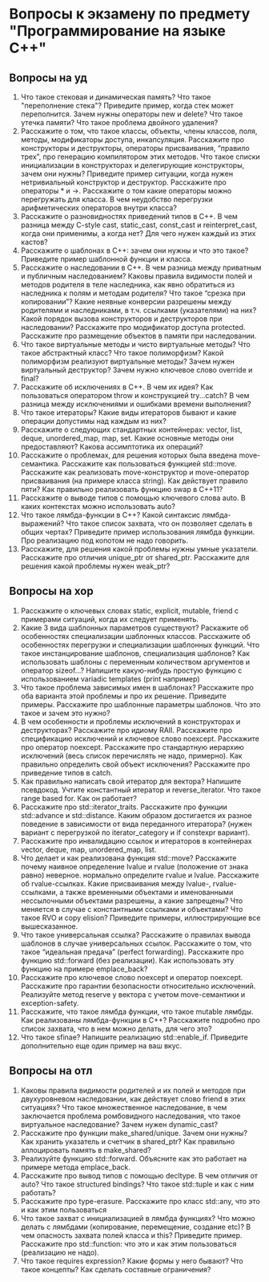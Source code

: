 # Вопросы к экзамену по предмету "Программирование на языке C++"

## Вопросы на уд

1. Что такое стековая и динамическая память? Что такое "переполнение стека"? Приведите пример, когда стек может переполнится. Зачем нужны операторы new и delete? Что такое утечка памяти? Что такое проблема двойного удаления?
1. Расскажите о том, что такое классы, объекты, члены классов, поля, методы, модификаторы доступа, инкапсуляция. Расскажите про конструкторы и деструкторы, операторы присваивания, “правило трех”, про генерацию компилятором этих методов. Что такое списки инициализации в конструкторах и делегирующие конструкторы, зачем они нужны? Приведите пример ситуации, когда нужен нетривиальный конструктор и деструктор. Расскажите про операторы * и ->. Расскажите о том какие операторы можно перегружать для класса. В чем неудобство перегрузки арифметических операторов внутри класса?
1. Расскажите о разновидностях приведений типов в С++. В чем разница между C-style cast, static_cast, const_cast и reinterpret_cast, когда они применимы, а когда нет? Для чего нужен каждый из этих кастов?
1. Расскажите о шаблонах в C++: зачем они нужны и что это такое? Приведите пример шаблонной функции и класса.
1. Расскажите о наследовании в С++. В чем разница между приватным и публичным наследованием? Каковы правила видимости полей и методов родителя в теле наследника, как явно обратиться из наследника к полям и методам родителя? Что такое “срезка при копировании”? Какие неявные конверсии разрешены между родителями и наследниками, в т.ч. ссылками (указателями) на них? Какой порядок вызова конструкторов и деструкторов при наследовании? Расскажите про модификатор доступа protected. Расскажите про размещение объектов в памяти при наследовании.
1. Что такое виртуальные методы и чисто виртуальные методы? Что такое абстрактный класс? Что такое полиморфизм? Какой полиморфизм реализуют виртуальные методы? Зачем нужен виртуальный деструктор? Зачем нужно ключевое слово override и final?
1. Расскажите об исключениях в С++. В чем их идея? Как пользоваться оператором throw и конструкцией try...catch? В чем разница между исключениями и ошибками времени выполнения?
1. Что такое итераторы? Какие виды итераторов бывают и какие операции допустимы над каждым из них?
1. Расскажите о следующих стандартных контейнерах: vector, list, deque, unordered_map, map, set. Какие основные методы они предоставляют? Какова ассимптотика их операций?
1. Расскажите о проблемах, для решения которых была введена move-семантика. Расскажите как пользоваться функцией std::move. Расскажите как реализовать move-конструктор и move-оператор присваивания (на примере класса string). Как действует правило пяти? Как правильно реализовать функцию swap в C++11?
1. Расскажите о выводе типов с помощью ключевого слова auto. В каких контекстах можно использовать auto?
1. Что такое лямбда-функции в C++? Какой синтаксис лямбда-выражений? Что такое список захвата, что он позволяет сделать в общих чертах? Приведите пример использования лямбда функции. Про реализацию под копотом не надо говорить.
1. Расскажите, для решения какой проблемы нужны умные указатели. Расскажите про отличия unique_ptr от shared_ptr. Расскажите для решения какой проблемы нужен weak_ptr?

## Вопросы на хор

1. Расскажите о ключевых словах static, explicit, mutable, friend с примерами ситуаций, когда их следует применять.
1. Какие 3 вида шаблонных параметров существуют? Раскажите об особенностях специализации шаблонных классов. Расскажите об особенностях перегрузки и специализации шаблонных функций. Что такое инстанцирование шаблонов, специализация шаблонов? Как использовать шаблоны с переменным количеством аргументов и оператор sizeof…? Напишите какую-нибудь простую функцию с использованием variadic templates (print например)
1. Что такое проблема зависимых имен в шаблонах? Расскажите про оба варианта этой проблемы и про их решение. Приведите примеры. Расскажите про шаблонные параметры шаблонов. Что это такое и зачем это нужно?
1. В чем особенности и проблемы исключений в конструкторах и деструкторах? Расскажите про идиому RAII. Расскажите про спецификацию исключений и ключевое слово noexcept. Расскажите про оператор noexcept. Расскажите про стандартную иерархию исключений (весь список перечислять не надо, примерно). Как правильно определить свой объект исключения? Расскажите про приведение типов в catch.
1. Как правильно написать свой итератор для вектора? Напишите псевдокод. Учтите константный итератор и reverse_iterator. Что такое range based for. Как он работает?
1. Расскажите про std::iterator_traits. Расскажите про функции std::advance и std::distance. Каким образом достигается их разное поведение в зависимости от вида переданного итератора? (нужен вариант с перегрузкой по iterator_category и if constexpr вариант).
1. Расскажите про инвалидацию ссылок и итераторов в контейнерах vector, deque, map, unordered_map, list.
1. Что делает и как реализована функция std::move? Расскажите почему наивное определение lvalue и rvalue (положение от знака равно) неверное. нормально определите rvalue и lvalue. Расскажите об rvalue-ссылках. Какие присваивания между lvalue-, rvalue-ссылками, а также временными объектами и именованными нессылочными объектами разрешены, а какие запрещены? Что меняется в случае с константными ссылками и объектами? Что такое RVO и copy elision? Приведите примеры, иллюстрирующие все вышесказанное.
1. Что такое универсальная ссылка? Расскажите о правилах вывода шаблонов в случае универсальных ссылок. Расскажите о том, что такое “идеальная предача” (perfect forwarding). Расскажите про функцию std::forward (без реализации). Как использовать эту функцию на примере emplace_back?
1. Расскажите про ключевое слово noexcept и оператор noexcept. Расскажите про гарантии безопасности относительно исключений. Реализуйте метод reserve у вектора с учетом move-семантики и exception-safety.
1. Расскажите, что такое лямбда функции, что такое mutable лямбды. Как реализованы лямбда-функции в С++? Расскажите подробно про список захвата, что в нем можно делать, для чего это?
1. Что такое sfinae? Напишите реализацию std::enable_if. Приведите дополнительно еще один пример на ваш вкус. 

## Вопросы на отл

1. Каковы правила видимости родителей и их полей и методов при двухуровневом наследовании, как действует слово friend в этих ситуациях? Что такое множественное наследование, в чем заключается проблема ромбовидного наследования, что такое виртуальное наследование? Зачем нужен dynamic_cast?
1. Расскажите про функции make_shared/unique. Зачем они нужны? Как хранить указатель и счетчик в shared_ptr? Как правильно аллоцировать память в make_shared?
1. Реализуйте функцию std::forward. Объясните как это работает на примере метода emplace_back.
1. Расскажите про вывод типов с помощью decltype. В чем отличия от auto? Что такое structured bindings? Что такое std::tuple и как с ним работать?
1. Расскажите про type-erasure. Расскажите про класс std::any, что это и как этим пользоваться
1. Что такое захват с инициализацией в лямбда функциях? Что можно делать с лямбдами (копирование, перемещение, создание etc)? В чем опасность захвата полей класса и this? Приведите пример. Расскажите про std::function: что это и как этим пользоваться (реализацию не надо).
1. Что такое requires expression? Какие формы у него бывают? Что такое концепты? Как сделать составные ограничения?
